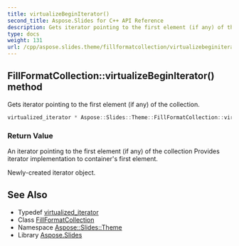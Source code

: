 ```yaml
---
title: virtualizeBeginIterator()
second_title: Aspose.Slides for C++ API Reference
description: Gets iterator pointing to the first element (if any) of the collection.
type: docs
weight: 131
url: /cpp/aspose.slides.theme/fillformatcollection/virtualizebeginiterator/
---
```

## FillFormatCollection::virtualizeBeginIterator() method


Gets iterator pointing to the first element (if any) of the collection.

```cpp
virtualized_iterator * Aspose::Slides::Theme::FillFormatCollection::virtualizeBeginIterator() override
```


### Return Value

An iterator pointing to the first element (if any) of the collection Provides iterator implementation to container's first element. 

Newly-created iterator object.

## See Also

* Typedef [virtualized_iterator](./virtualized_iterator/)
* Class [FillFormatCollection](./)
* Namespace [Aspose::Slides::Theme](../)
* Library [Aspose.Slides](../../)